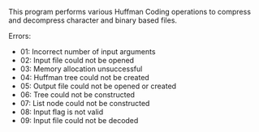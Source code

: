 This program performs various Huffman Coding operations to compress and decompress character and binary based files.

Errors:
* 01: Incorrect number of input arguments
* 02: Input file could not be opened
* 03: Memory allocation unsuccessful
* 04: Huffman tree could not be created
* 05: Output file could not be opened or created
* 06: Tree could not be constructed
* 07: List node could not be constructed
* 08: Input flag is not valid
* 09: Input file could not be decoded
